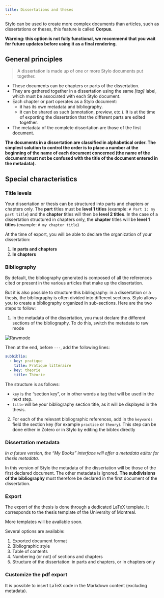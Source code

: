 ```yaml
---
title: Dissertations and theses
---
```


Stylo can be used to create more complex documents than articles, such as dissertations or theses, this feature is called **Corpus**.

**Warning: this option is not fully functional, we recommend that you wait for future updates before using it as a final rendering.**

## General principles

> A dissertation is made up of one or more Stylo documents put together.

- These documents can be chapters or parts of the dissertation.
- They are gathered together in a dissertation using the same _[tag]_ label, which must be associated with each Stylo document.
- Each chapter or part operates as a Stylo document:
  - it has its own metadata and bibliography.
  - it can be shared as such (annotation, preview, etc.). It is at the time of exporting the dissertation that the different parts are edited together.
- The metadata of the complete dissertation are those of the first document.

**The documents in a dissertation are classified in alphabetical order. The simplest solution to control the order is to place a number at the beginning of the name of each document concerned (the name of the document must not be confused with the title of the document entered in the metadata).**

## Special characteristics

### Title levels

Your dissertation or thesis can be structured into parts and chapters or chapters only.  The **part** titles must be **level 1 titles** (example: `# Part 1: my part title`) and the **chapter** titles will then be **level 2 titles**. In the case of a dissertation structured in chapters only, the **chapter** titles will be **level 1 titles** (example: `# my chapter title`)

At the time of export, you will be able to declare the organization of your dissertation:

1. **In parts and chapters**
2. **In chapters**


### Bibliography
By default, the bibliography generated is composed of all the references cited or present in the various articles that make up the dissertation.

But it is also possible to structure this bibliography: in a dissertation or a thesis, the bibliography is often divided into different sections. Stylo allows you to create a bibliography organized in sub-sections. Here are the two steps to follow:

1. In the metadata of the dissertation, you must declare the different sections of the bibliography. To do this, switch the metadata to raw mode

![Rawmode](/uploads/images/alpha_rawmode.png)

Then at the end, before `---`, add the following lines:

```yaml
subbiblio:
  - key: pratique
    title: Pratique littéraire
  - key: theorie
    title: Théorie
```

The structure is as follows:
- `key`  is the “section key”, or in other words a tag that will be used in the next step.
- `title` will be your bibliography section title, as it will be displayed in the thesis.

2. For each of the relevant bibliographic references, add in the `keywords` field the section key (for example `practice` or `theory`). This step can be done either in Zotero or in Stylo by editing the bibtex directly

### Dissertation metadata
_In a future version, the “My Books” interface will offer a metadata editor for thesis metadata._

In this version of Stylo the metadata of the dissertation will be those of the first declared document. The other metadata is ignored. **The subdivisions of the bibliography** must therefore be declared in the first document of the dissertation.

### Export
The export of the thesis is done through a dedicated LaTeX template. It corresponds to the thesis template of the University of Montreal.

More templates will be available soon.

Several options are available:

1. Exported document format
2. Bibliographic style
3. Table of contents
4. Numbering (or not) of sections and chapters
5. Structure of the dissertation: in parts and chapters, or in chapters only

### Customize the pdf export
It is possible to insert LaTeX code in the Markdown content (excluding metadata).
